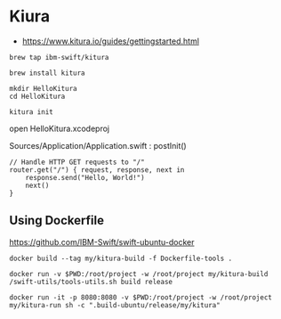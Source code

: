 # Kiura

* https://www.kitura.io/guides/gettingstarted.html

```
brew tap ibm-swift/kitura

brew install kitura

mkdir HelloKitura
cd HelloKitura

kitura init
```

open HelloKitura.xcodeproj

Sources/Application/Application.swift : postInit()

```
// Handle HTTP GET requests to "/"
router.get("/") { request, response, next in
    response.send("Hello, World!")
    next()
}
```

## Using Dockerfile

https://github.com/IBM-Swift/swift-ubuntu-docker

```
docker build --tag my/kitura-build -f Dockerfile-tools .

docker run -v $PWD:/root/project -w /root/project my/kitura-build /swift-utils/tools-utils.sh build release
```

```
docker run -it -p 8080:8080 -v $PWD:/root/project -w /root/project my/kitura-run sh -c ".build-ubuntu/release/my/kitura"
```
